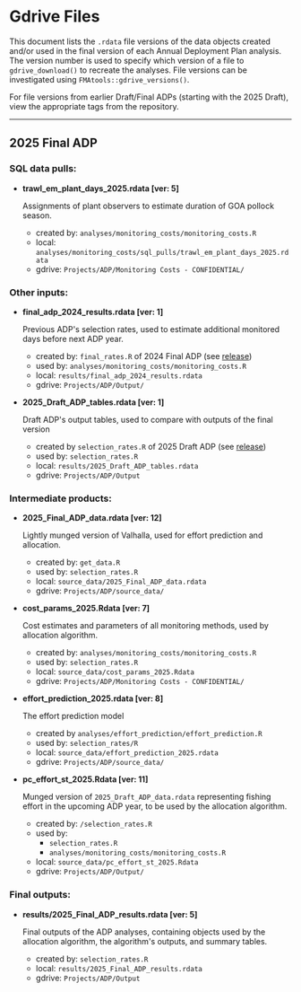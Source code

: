 # Gdrive Files

This document lists the `.rdata` file versions of the data objects created and/or used in the final version of each Annual Deployment Plan analysis. The version number is used to specify which version of a file to `gdrive_download()` to recreate the analyses. File versions can be investigated using `FMAtools::gdrive_versions()`.

For file versions from earlier Draft/Final ADPs (starting with the 2025 Draft), view the appropriate tags from the repository.

------------------------------------------------------------------------

## 2025 Final ADP

### SQL data pulls:

-   **trawl_em_plant_days_2025.rdata [ver: 5]**

    Assignments of plant observers to estimate duration of GOA pollock season.

    -   created by: `analyses/monitoring_costs/monitoring_costs.R`
    -   local: `analyses/monitoring_costs/sql_pulls/trawl_em_plant_days_2025.rdata`
    -   gdrive: `Projects/ADP/Monitoring Costs - CONFIDENTIAL/`

### Other inputs:

-   **final_adp_2024_results.rdata [ver: 1]**

    Previous ADP's selection rates, used to estimate additional monitored days before next ADP year.

    -   created by: `final_rates.R` of 2024 Final ADP (see [release](https://github.com/Alaska-Fisheries-Monitoring-Analytics/ADP/tree/Final_2024))
    -   used by: `analyses/monitoring_costs/monitoring_costs.R`
    -   local: `results/final_adp_2024_results.rdata`
    -   gdrive: `Projects/ADP/Output/`

-   **2025_Draft_ADP_tables.rdata [ver: 1]**

    Draft ADP's output tables, used to compare with outputs of the final version

    -   created by `selection_rates.R` of 2025 Draft ADP (see [release](https://github.com/Alaska-Fisheries-Monitoring-Analytics/ADP/tree/Draft_2025))
    -   used by: `selection_rates.R`
    -   local: `results/2025_Draft_ADP_tables.rdata`
    -   gdrive: `Projects/ADP/Output`

### Intermediate products:

-   **2025_Final_ADP_data.rdata [ver: 12]**

    Lightly munged version of Valhalla, used for effort prediction and allocation.

    -   created by: `get_data.R`
    -   used by: `selection_rates.R`
    -   local: `source_data/2025_Final_ADP_data.rdata`
    -   gdrive: `Projects/ADP/source_data/`

-   **cost_params_2025.Rdata [ver: 7]**

    Cost estimates and parameters of all monitoring methods, used by allocation algorithm.

    -   created by: `analyses/monitoring_costs/monitoring_costs.R`
    -   used by: `selection_rates.R`
    -   local: `source_data/cost_params_2025.Rdata`
    -   gdrive: `Projects/ADP/Monitoring Costs - CONFIDENTIAL/`

-   **effort_prediction_2025.rdata [ver: 8]**

    The effort prediction model

    -   created by `analyses/effort_prediction/effort_prediction.R`
    -   used by: `selection_rates/R`
    -   local: `source_data/effort_prediction_2025.rdata`
    -   gdrive: `Projects/ADP/source_data/`

-   **pc_effort_st_2025.Rdata [ver: 11]**

    Munged version of `2025_Draft_ADP_data.rdata` representing fishing effort in the upcoming ADP year, to be used by the allocation algorithm.

    -   created by: `/selection_rates.R`
    -   used by:
        -   `selection_rates.R`
        -   `analyses/monitoring_costs/monitoring_costs.R`
    -   local: `source_data/pc_effort_st_2025.Rdata`
    -   gdrive: `Projects/ADP/Output/`

### Final outputs:

-   **results/2025_Final_ADP_results.rdata [ver: 5]**

    Final outputs of the ADP analyses, containing objects used by the allocation algorithm, the algorithm's outputs, and summary tables.

    -   created by: `selection_rates.R`
    -   local: `results/2025_Final_ADP_results.rdata`
    -   gdrive: `Projects/ADP/Output`
